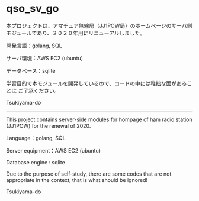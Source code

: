 # qso_sv_go 
本プロジェクトは、アマチュア無線局（JJ1POW局）のホームページのサーバ側モジュールであり、２０２０年用にリニューアルしました。

開発言語：golang, SQL

サーバ環境：AWS EC2 (ubuntu)

データベース：sqlite

学習目的で本モジュールを開発しているので、コードの中には稚拙な面があることは ご了承ください。

Tsukiyama-do

---------------------------

This project contains server-side modules for hompage of ham radio station (JJ1POW) for the renewal of 2020. 

Language：golang, SQL

Server equipment：AWS EC2 (ubuntu)

Database engine : sqlite

Due to the purpose of self-study, there are some codes that are not appropriate in the context, that is what should be ignored!

Tsukiyama-do


